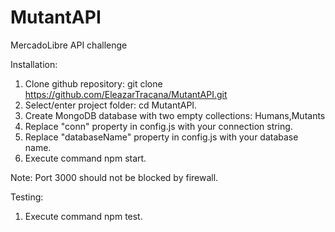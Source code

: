 # MutantAPI
MercadoLibre API challenge

Installation: 

1. Clone github repository: git clone https://github.com/EleazarTracana/MutantAPI.git
2. Select/enter project folder: cd MutantAPI.
3. Create MongoDB database with two empty collections: Humans,Mutants
4. Replace "conn" property in config.js with your connection string.
5. Replace "databaseName" property in config.js with your database name.
6. Execute command npm start.

Note: Port 3000 should not be blocked by firewall.

Testing:

1. Execute command npm test.





